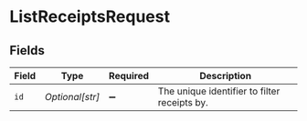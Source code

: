 # ListReceiptsRequest


## Fields

| Field                                        | Type                                         | Required                                     | Description                                  |
| -------------------------------------------- | -------------------------------------------- | -------------------------------------------- | -------------------------------------------- |
| `id`                                         | *Optional[str]*                              | :heavy_minus_sign:                           | The unique identifier to filter receipts by. |